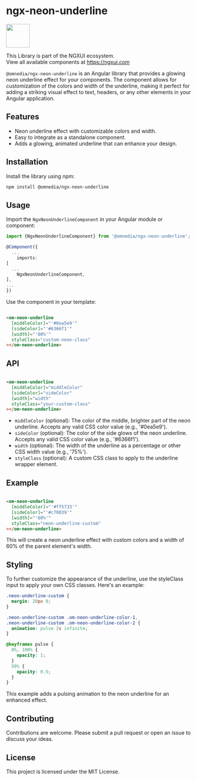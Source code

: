 # ngx-neon-underline

<a href="https://ngxui.com" target="_blank" style="display: flex;gap: .5rem;align-items: center;cursor: pointer; padding: 0 0 0 0; height: fit-content;">
  <img src="https://ngxui.com/assets/img/ngxui-logo.png" style="width: 64px;height: 64px;">
</a>

This Library is part of the NGXUI ecosystem. <br>
View all available components at https://ngxui.com

`@omnedia/ngx-neon-underline` is an Angular library that provides a glowing neon underline effect for your components. The component allows for customization of the colors and width of the underline, making it perfect for adding a striking visual effect to text, headers, or any other elements in your Angular application.

## Features

- Neon underline effect with customizable colors and width.
- Easy to integrate as a standalone component.
- Adds a glowing, animated underline that can enhance your design.

## Installation

Install the library using npm:

```bash
npm install @omnedia/ngx-neon-underline
```

## Usage

Import the `NgxNeonUnderlineComponent` in your Angular module or component:

```typescript
import {NgxNeonUnderlineComponent} from '@omnedia/ngx-neon-underline';

@Component({
  ...
    imports:
[
  ...
    NgxNeonUnderlineComponent,
],
...
})
```

Use the component in your template:

```html

<om-neon-underline
  [middleColor]="'#0ea5e9'"
  [sideColor]="'#6366f1'"
  [width]="'80%'"
  styleClass="custom-neon-class"
></om-neon-underline>
```

## API

```html

<om-neon-underline
  [middleColor]="middleColor"
  [sideColor]="sideColor"
  [width]="width"
  styleClass="your-custom-class"
></om-neon-underline>
```

- `middleColor` (optional): The color of the middle, brighter part of the neon underline. Accepts any valid CSS color value (e.g., '#0ea5e9').
- `sideColor` (optional): The color of the side glows of the neon underline. Accepts any valid CSS color value (e.g., '#6366f1').
- `width` (optional): The width of the underline as a percentage or other CSS width value (e.g., '75%').
- `styleClass` (optional): A custom CSS class to apply to the underline wrapper element.

## Example

```html

<om-neon-underline
  [middleColor]="'#ff5733'"
  [sideColor]="'#c70039'"
  [width]="'60%'"
  styleClass="neon-underline-custom"
></om-neon-underline>
```

This will create a neon underline effect with custom colors and a width of 60% of the parent element's width.

## Styling

To further customize the appearance of the underline, use the styleClass input to apply your own CSS classes. Here's an example:

```css
.neon-underline-custom {
  margin: 20px 0;
}

.neon-underline-custom .om-neon-underline-color-1,
.neon-underline-custom .om-neon-underline-color-2 {
  animation: pulse 2s infinite;
}

@keyframes pulse {
  0%, 100% {
    opacity: 1;
  }
  50% {
    opacity: 0.5;
  }
}
```

This example adds a pulsing animation to the neon underline for an enhanced effect.

## Contributing

Contributions are welcome. Please submit a pull request or open an issue to discuss your ideas.

## License

This project is licensed under the MIT License.
